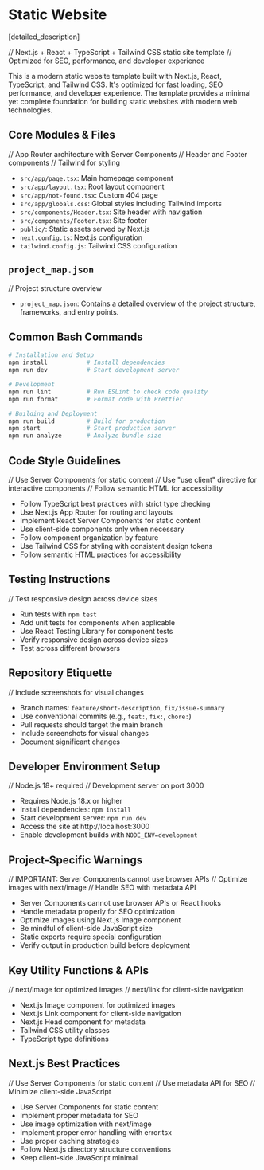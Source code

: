 # Static Website

[detailed_description]

// Next.js + React + TypeScript + Tailwind CSS static site template
// Optimized for SEO, performance, and developer experience

This is a modern static website template built with Next.js, React, TypeScript, and Tailwind CSS. It's optimized for fast loading, SEO performance, and developer experience. The template provides a minimal yet complete foundation for building static websites with modern web technologies.

## Core Modules & Files

// App Router architecture with Server Components
// Header and Footer components
// Tailwind for styling

- `src/app/page.tsx`: Main homepage component
- `src/app/layout.tsx`: Root layout component
- `src/app/not-found.tsx`: Custom 404 page
- `src/app/globals.css`: Global styles including Tailwind imports
- `src/components/Header.tsx`: Site header with navigation
- `src/components/Footer.tsx`: Site footer
- `public/`: Static assets served by Next.js
- `next.config.ts`: Next.js configuration
- `tailwind.config.js`: Tailwind CSS configuration

## `project_map.json`

// Project structure overview

- `project_map.json`: Contains a detailed overview of the project structure, frameworks, and entry points.

## Common Bash Commands

```bash
# Installation and Setup
npm install           # Install dependencies
npm run dev           # Start development server

# Development
npm run lint          # Run ESLint to check code quality
npm run format        # Format code with Prettier

# Building and Deployment
npm run build         # Build for production
npm start             # Start production server
npm run analyze       # Analyze bundle size
```

## Code Style Guidelines

// Use Server Components for static content
// Use "use client" directive for interactive components
// Follow semantic HTML for accessibility

- Follow TypeScript best practices with strict type checking
- Use Next.js App Router for routing and layouts
- Implement React Server Components for static content
- Use client-side components only when necessary
- Follow component organization by feature
- Use Tailwind CSS for styling with consistent design tokens
- Follow semantic HTML practices for accessibility

## Testing Instructions

// Test responsive design across device sizes

- Run tests with `npm test`
- Add unit tests for components when applicable
- Use React Testing Library for component tests
- Verify responsive design across device sizes
- Test across different browsers

## Repository Etiquette

// Include screenshots for visual changes

- Branch names: `feature/short-description`, `fix/issue-summary`
- Use conventional commits (e.g., `feat:`, `fix:`, `chore:`)
- Pull requests should target the main branch
- Include screenshots for visual changes
- Document significant changes

## Developer Environment Setup

// Node.js 18+ required
// Development server on port 3000

- Requires Node.js 18.x or higher
- Install dependencies: `npm install`
- Start development server: `npm run dev`
- Access the site at http://localhost:3000
- Enable development builds with `NODE_ENV=development`

## Project-Specific Warnings

// IMPORTANT: Server Components cannot use browser APIs
// Optimize images with next/image
// Handle SEO with metadata API

- Server Components cannot use browser APIs or React hooks
- Handle metadata properly for SEO optimization
- Optimize images using Next.js Image component
- Be mindful of client-side JavaScript size
- Static exports require special configuration
- Verify output in production build before deployment

## Key Utility Functions & APIs

// next/image for optimized images
// next/link for client-side navigation

- Next.js Image component for optimized images
- Next.js Link component for client-side navigation
- Next.js Head component for metadata
- Tailwind CSS utility classes
- TypeScript type definitions

## Next.js Best Practices

// Use Server Components for static content
// Use metadata API for SEO
// Minimize client-side JavaScript

- Use Server Components for static content
- Implement proper metadata for SEO
- Use image optimization with next/image
- Implement proper error handling with error.tsx
- Use proper caching strategies
- Follow Next.js directory structure conventions
- Keep client-side JavaScript minimal